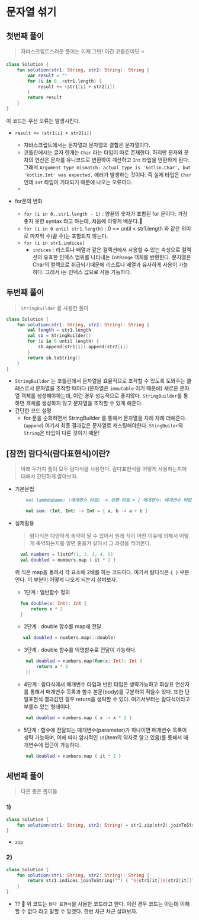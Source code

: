 # 문자열 섞기

## 첫번째 풀이

> 자바스크립트스러운 풀이는 이제 그만! 이건 코틀린이닷 ⭐️

```kotlin
class Solution {
    fun solution(str1: String, str2: String): String {
        var result = ""
        for (i in 0..<str1.length) {
            result += (str1[i] + str2[i])
        }
        return result
    }
}
```

이 코드는 우선 오류는 발생시킨다.

- `result += (str1[i] + str2[i])`

    - 자바스크립트에서는 문자열과 문자열의 결합은 문자열이다.
    - 코틀린에서는 글자 한개는 `Char` 라는 타입이 따로 존재한다. 하지만 문자와 문자의 연산은 문자를 유니코드로 변환하여 계산하고 `Int` 타입을 반환하게 된다.
      그래서 `Argument type mismatch: actual type is 'kotlin.Char', but 'kotlin.Int' was expected.` 에러가 발생하는 것이다. 즉 실제 타입은
      `Char` 인데 `Int` 타입이 기대되기 때문에 나오는 오류이다.
    -

- for문의 변화
    - `for (i in 0..str1.length - 1)` : 양끝의 숫자가 포함된 for 문이다. 가장 좋지 못한 syntax 라고 하는데, 처음에 이렇게 배운다.🥲
    - `for (i in 0 until str1.length)` : 0 <= until < str1.length 와 같은 의미로 마지막 수(끝 수)는 포함되지 않는다.
    - `for (i in str1.indices)`
        - `indices` :  리스트나 배열과 같은 컬렉션에서 사용할 수 있는 속성으로 컬렉션의 유효한 인덱스 범위를 나타내는 `IntRange` 객체를 반환한다. 문자열은 Char의 컬렉으로
          취급되기때문에 리스트나 배열과 유사하게 사용이 가능하다. 그래서 i는 인덱스 값으로 사용 가능하다.

## 두번째 풀이

> `StringBuilder` 를 사용한 풀이

```kotlin
class Solution {
    fun solution(str1: String, str2: String): String {
        val length = str1.length
        val sb = StringBuilder()
        for (i in 0 until length) {
            sb.append(str1[i]).append(str2[i])
        }
        return sb.toString()
    }
}
```

- `StringBuilder` 는 코틀린에서 문자열을 효율적으로 조작할 수 있도록 도와주는 클래스로서 문자열을 조작할 때마다 (문자열은 `immutable` 이기 때문에) 새로운 문자열 객체를 생성해야하는데, 이런
  경우 성능적으로 좋지않다. `StringBuilder`를 통하면 객체를 생성하지 않고 문자열을 조작할 수 있게 해준다.
- 간단한 코드 설명
    - for 문을 순회하면서 StringBuilder 를 통해서 문자열을 차례 차례 더해준다.(`append`) 여기서 최종 결과값은 문자열로 캐스팅해야한다. `StingBuiler`와 `String`은 타입이
      다른 것이기 때문!

## [잠깐] 람다식(람다표현식)이란?

> 아래 두가지 풀이 모두 람다식을 사용한다. 람다표현식을 어떻게 사용하는지에 대해서 간단하게 알아보자.

- 기본문법

    ```markdown
        val lambdaName: (매개변수 타입) -> 반환 타입 = { 매개변수: 매개변수 타입 -> 함수 본문 }
    ```

    ```kotlin
        val sum: (Int, Int) -> Int = { a, b -> a + b }
    ```
- 실제활용

  > 람다식은 다양하게 축약이 될 수 있어서 원래 식이 어떤 이유에 의해서 어떻게 축약되는지를 알면 좋을거 같아서 그 과정을 적어본다.

  ```kotlin
    val numbers = listOf(1, 2, 3, 4, 5)
    val doubled = numbers.map { it * 2 }
  ```

  위 식은 map을 돌려서 각 요소에 2배를 하는 코드이다. 여기서 람다식은 `{ }` 부분인다. 이 부분이 어떻게 나오게 되는지 살펴보자.

    - 1단계 : 일반함수 정의
  ```kotlin
    fun double(x: Int): Int {
        return x * 2
    }
  ```
    - 2단계 : double 함수를 map에 전달
  ```kotlin
     val doubled = numbers.map(::double)
  ```
    - 3단계 : double 함수를 익명함수로 전달이 가능하다.
  ```kotlin
      val doubled = numbers.map(fun(x: Int): Int {
          return x * 2
      })
  ```
    - 4단계 : 람다식에서 매개변수 타입과 반환 타입은 생략가능하고 화살표 연산자를 통해서 매개변수 목록과 함수 본문(body)를 구분하여 적을수 있다. 또한 단일표현식 결과값인 경우 return을 생략할 수
      있다. 여기서부터는 람다식이라고 부를수 있는 형태이다.
  ```kotlin
      val doubled = numbers.map { x -> x * 2 }
  ```
    - 5단계 : 함수에 전달되는 매개변수(parameter)가 하나이면 매개변수 목록이 생략 가능하며, 이에 따라 암시적인 `it`(item의 약자로 알고 있음)를 통해서 매개변수에 접근이 가능하다.
  ```kotlin
      val doubled = numbers.map { it * 2 }
  ```

## 세번째 풀이

> 다른 좋은 풀이들

### 1)

```kotlin
class Solution {
    fun solution(str1: String, str2: String) = str1.zip(str2).joinToString("") { (a, b) -> "$a$b" }
}
```

- `zip`

### 2)

```kotlin
class Solution {
    fun solution(str1: String, str2: String): String {
        return str1.indices.joinToString("") { "${str1[it]}${str2[it]}" }
    }
}
```

- ?? 🫠 위 코드는 `람다 표현식`을 사용한 코드라고 한다. 이런 경우 코드는 아는데 이해할 수 없다 라고 말할 수 있겠다. 한번 차근 차근 살펴보자.
